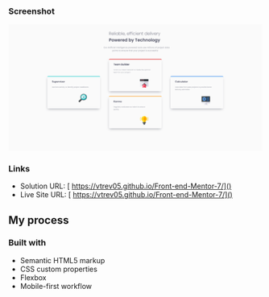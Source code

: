### Screenshot

![](./assets/images/screenshot.png)

### Links

- Solution URL: [ https://vtrev05.github.io/Front-end-Mentor-7/]()
- Live Site URL: [ https://vtrev05.github.io/Front-end-Mentor-7/]()

## My process

### Built with

- Semantic HTML5 markup
- CSS custom properties
- Flexbox
- Mobile-first workflow
